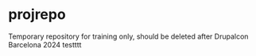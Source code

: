 # projrepo
Temporary repository for training only, should be deleted after Drupalcon Barcelona 2024
testttt
